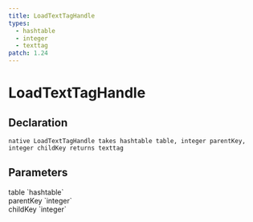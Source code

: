 ```yaml
---
title: LoadTextTagHandle
types:
  - hashtable
  - integer
  - texttag
patch: 1.24
---
```


# LoadTextTagHandle

## Declaration

```
native LoadTextTagHandle takes hashtable table, integer parentKey, integer childKey returns texttag
```

## Parameters
<dl>
  <dt>table `hashtable`</dt>
  <dd></dd>

  <dt>parentKey `integer`</dt>
  <dd></dd>

  <dt>childKey `integer`</dt>
  <dd></dd>
</dl>